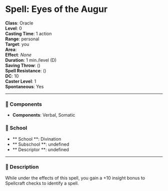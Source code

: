 
# Spell: Eyes of the Augur
**Class**: Oracle  
**Level**: 0  
**Casting Time**: 1 action  
**Range**: personal  
**Target**: you  
**Area**:   
**Effect**: _None_  
**Duration**: 1 min./level (D)  
**Saving Throw**:  ()  
**Spell Resistance**:  ()  
**DC**: 10  
**Caster Level**: 1  
**Spontaneous**: Yes

---

### 🔮 Components
- **Components**: Verbal, Somatic

### 🏫 School
- ** School **: Divination
- ** Subschool **: undefined
- ** Descriptor **: undefined
---

### 📜 Description
While under the effects of this spell, you gain a +10 insight bonus to Spellcraft checks to identify a spell.
